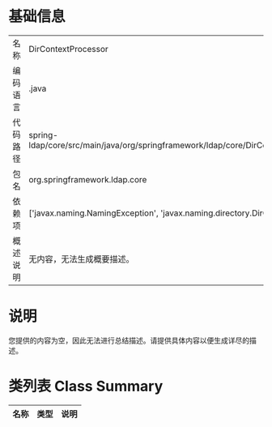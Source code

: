 # 基础信息

|      |      |
|------|------|
| 名称 | DirContextProcessor |
| 编码语言 | .java |
| 代码路径 | spring-ldap/core/src/main/java/org/springframework/ldap/core/DirContextProcessor.java |
| 包名 | org.springframework.ldap.core |
| 依赖项 | ['javax.naming.NamingException', 'javax.naming.directory.DirContext'] |
| 概述说明 | 无内容，无法生成概要描述。 |

# 说明

您提供的内容为空，因此无法进行总结描述。请提供具体内容以便生成详尽的描述。

# 类列表 Class Summary

| 名称   | 类型  | 说明 |
|-------|------|-------------|




